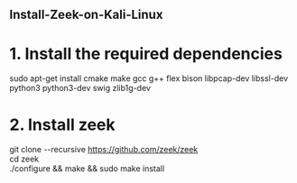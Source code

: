 ## Install-Zeek-on-Kali-Linux
# 1. Install the required dependencies <br />
sudo apt-get install cmake make gcc g++ flex bison libpcap-dev libssl-dev python3 python3-dev swig zlib1g-dev <br />
# 2. Install zeek
git clone --recursive https://github.com/zeek/zeek <br />
cd zeek <br /> 
./configure && make && sudo make install <br />
